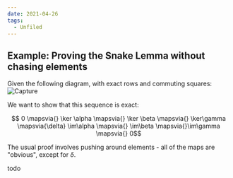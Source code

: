 ```yaml
---
date: 2021-04-26
tags: 
  - Unfiled
---
```


## Example: Proving the Snake Lemma without chasing elements

Given the following diagram, with exact rows and commuting squares:![Capture](../../figures%201/Capture%201.png)

We want to show that this sequence is exact:

$$ 0 \mapsvia{} \ker \alpha \mapsvia{} \ker \beta \mapsvia{} \ker\gamma \mapsvia{\delta} \im\alpha \mapsvia{} \im\beta \mapsvia{}\im\gamma \mapsvia{} 0$$

The usual proof involves pushing around elements - all of the maps are "obvious", except for $\delta$.

todo

